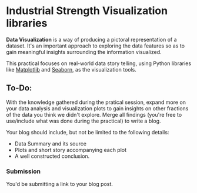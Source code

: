 # Industrial Strength Visualization libraries

__Data Visualization__ is a way of producing a pictoral representation of a dataset. It's an important approach to exploring the data features so as to gain meaningful insights surrounding the information visualized.

This practical focuses on real-world data story telling, using Python libraries like [Matplotlib](https://matplotlib.org/) and [Seaborn](https://seaborn.pydata.org/), as the visualization tools.


## To-Do:
With the knowledge gathered during the pratical session, expand more on your data analysis and visualization plots to gain insights on other fractions of the data you think we didn't explore.
Merge all findings (you're free to use/include what was done during the practical) to write a blog.

Your blog should include, but not be limited to the following details:
- Data Summary and its source
- Plots and short story accompanying each plot
- A well constructed conclusion.


### Submission
You'd be submitting a link to your blog post.
